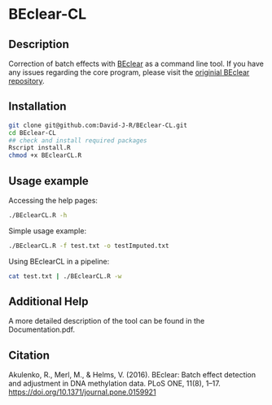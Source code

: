 # BEclear-CL

## Description
Correction of batch effects with [BEclear](https://bioconductor.org/packages/release/bioc/html/BEclear.html) as a command line tool.
If you have any issues regarding the core program, please visit the [originial BEclear repository](https://github.com/David-J-R/BEclear/issues).

## Installation

```bash
git clone git@github.com:David-J-R/BEclear-CL.git
cd BEclear-CL
## check and install required packages
Rscript install.R
chmod +x BEclearCL.R
```

## Usage example

Accessing the help pages:

```bash
./BEclearCL.R -h
```

Simple usage example:

```bash
./BEclearCL.R -f test.txt -o testImputed.txt
```

Using BEclearCL in a pipeline:

```bash
cat test.txt | ./BEclearCL.R -w
```

## Additional Help

A more detailed description of the tool can be found in the Documentation.pdf.

## Citation

Akulenko, R., Merl, M., & Helms, V. (2016). BEclear: Batch effect detection and 
adjustment in DNA methylation data. PLoS ONE, 11(8), 1–17.
https://doi.org/10.1371/journal.pone.0159921